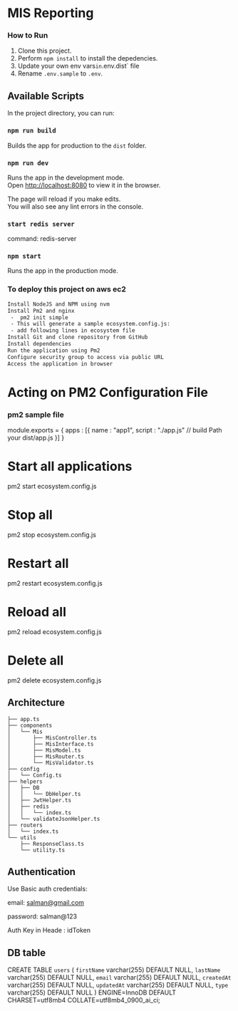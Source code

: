 # MIS  Reporting

### How to Run

1. Clone this project.
2. Perform `npm install` to install the depedencies.
3. Update your own env vars`in`.env.dist` file
4. Rename `.env.sample` to `.env`.

## Available Scripts

In the project directory, you can run:

### `npm run build`

Builds the app for production to the `dist` folder.<br />

### `npm run dev`

Runs the app in the development mode.<br />
Open [http://localhost:8080](http://localhost:8080) to view it in the browser.

The page will reload if you make edits.<br />
You will also see any lint errors in the console.

### `start redis server`

command: redis-server
### `npm start`

Runs the app in the production mode.<br />

### To deploy this project on aws ec2 

```bash
Install NodeJS and NPM using nvm
Install Pm2 and nginx
 -  pm2 init simple
 - This will generate a sample ecosystem.config.js:
 - add following lines in ecosystem file
Install Git and clone repository from GitHub
Install dependencies
Run the application using Pm2
Configure security group to access via public URL
Access the application in browser
```

# Acting on PM2 Configuration File
### pm2 sample file
module.exports = {
  apps : [{
    name   : "app1",
    script : "./app.js" // build Path your dist/app.js
  }]
}
# Start all applications
pm2 start ecosystem.config.js

# Stop all
pm2 stop ecosystem.config.js

# Restart all
pm2 restart ecosystem.config.js

# Reload all
pm2 reload ecosystem.config.js

# Delete all
pm2 delete ecosystem.config.js
## Architecture
```
├── app.ts
├── components
│   └── Mis
│       ├── MisController.ts
│       ├── MisInterface.ts
│       ├── MisModel.ts
│       ├── MisRouter.ts
│       └── MisValidator.ts
├── config
│   └── Config.ts
├── helpers
│   ├── DB
│   │   └── DbHelper.ts
│   ├── JwtHelper.ts
│   ├── redis
│   │   └── index.ts
│   └── validateJsonHelper.ts
├── routers
│   └── index.ts
└── utils
    ├── ResponseClass.ts
    └── utility.ts
```

## Authentication
Use Basic auth 
credentials:

email: salman@gmail.com

password:  salman@123
            
 Auth Key in Heade : idToken        


 ## DB table
 CREATE TABLE `users` (
  `firstName` varchar(255) DEFAULT NULL,
  `lastName` varchar(255) DEFAULT NULL,
  `email` varchar(255) DEFAULT NULL,
  `createdAt` varchar(255) DEFAULT NULL,
  `updatedAt` varchar(255) DEFAULT NULL,
  `type` varchar(255) DEFAULT NULL
) ENGINE=InnoDB DEFAULT CHARSET=utf8mb4 COLLATE=utf8mb4_0900_ai_ci;   